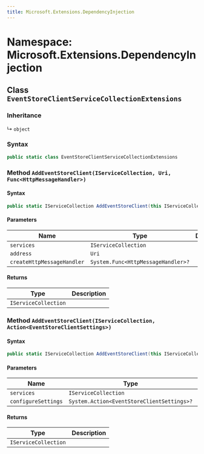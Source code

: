 ```yaml
---
title: Microsoft.Extensions.DependencyInjection
---
```


# Namespace: Microsoft.Extensions.DependencyInjection
## Class `EventStoreClientServiceCollectionExtensions`

### Inheritance
↳ `object`
### Syntax
```csharp
public static class EventStoreClientServiceCollectionExtensions
```

### Method `AddEventStoreClient(IServiceCollection, Uri, Func<HttpMessageHandler>)`

#### Syntax
```csharp
public static IServiceCollection AddEventStoreClient(this IServiceCollection services, Uri address, Func<HttpMessageHandler> createHttpMessageHandler = null)
```
#### Parameters
Name | Type | Description
--- | --- | ---
`services` | `IServiceCollection` | 
`address` | `Uri` | 
`createHttpMessageHandler` | `System.Func<HttpMessageHandler>?` | 

#### Returns
Type | Description
--- | ---
`IServiceCollection` | 



### Method `AddEventStoreClient(IServiceCollection, Action<EventStoreClientSettings>)`

#### Syntax
```csharp
public static IServiceCollection AddEventStoreClient(this IServiceCollection services, Action<EventStoreClientSettings> configureSettings = null)
```
#### Parameters
Name | Type | Description
--- | --- | ---
`services` | `IServiceCollection` | 
`configureSettings` | `System.Action<EventStoreClientSettings>?` | 

#### Returns
Type | Description
--- | ---
`IServiceCollection` | 


